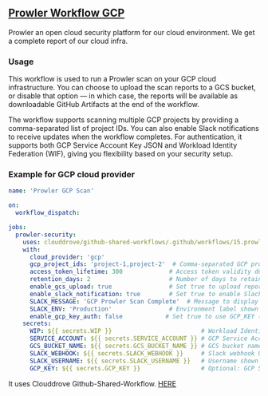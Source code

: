 ## [Prowler Workflow GCP](https://github.com/clouddrove/github-shared-workflows/blob/master/.github/workflows/15.prowlerGCP.yml)
Prowler an open cloud security platform for our cloud environment. We get a complete report of our cloud infra.

### Usage
This workflow is used to run a Prowler scan on your GCP cloud infrastructure. You can choose to upload the scan reports to a GCS bucket, or disable that option — in which case, the reports will be available as downloadable GitHub Artifacts at the end of the workflow.

The workflow supports scanning multiple GCP projects by providing a comma-separated list of project IDs. You can also enable Slack notifications to receive updates when the workflow completes. For authentication, it supports both GCP Service Account Key JSON and Workload Identity Federation (WIF), giving you flexibility based on your security setup.

### Example for GCP cloud provider
```yaml
name: 'Prowler GCP Scan'

on:
  workflow_dispatch:

jobs:
  prowler-security:
    uses: clouddrove/github-shared-workflows/.github/workflows/15.prowlerGCP.yml@master
    with:
      cloud_provider: 'gcp'
      gcp_project_ids: 'project-1,project-2'  # Comma-separated GCP project IDs to scan
      access_token_lifetime: 300             # Access token validity duration in seconds
      retention_days: 2                      # Number of days to retain scan reports as artifacts
      enable_gcs_upload: true                # Set true to upload reports to GCS bucket
      enable_slack_notification: true        # Set true to enable Slack notifications
      SLACK_MESSAGE: 'GCP Prowler Scan Complete'  # Message to display in Slack
      SLACK_ENV: 'Production'                # Environment label shown in Slack (e.g., Dev, QA, Prod)
      enable_gcp_key_auth: false            # Set true to use GCP_KEY (Service Account JSON); false for WIF auth
    secrets:
      WIP: ${{ secrets.WIP }}                         # Workload Identity Provider (used for WIF-based auth)
      SERVICE_ACCOUNT: ${{ secrets.SERVICE_ACCOUNT }} # GCP Service Account email used for authentication
      GCS_BUCKET_NAME: ${{ secrets.GCS_BUCKET_NAME }} # GCS bucket name to upload Prowler reports
      SLACK_WEBHOOK: ${{ secrets.SLACK_WEBHOOK }}     # Slack webhook URL to send notifications
      SLACK_USERNAME: ${{ secrets.SLACK_USERNAME }}   # Username shown in Slack notifications
      GCP_KEY: ${{ secrets.GCP_KEY }}                 # Optional: GCP Service Account Key JSON, used if key-based auth is enabled

```

It uses Clouddrove Github-Shared-Workflow. [HERE](https://github.com/clouddrove/github-shared-workflows/blob/master/.github/workflows/15.prowlerGCP.yml)
